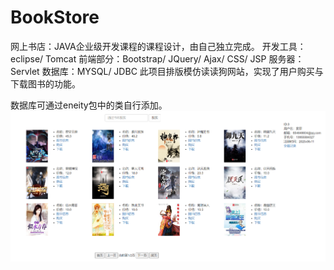 # BookStore
网上书店：JAVA企业级开发课程的课程设计，由自己独立完成。
开发工具：eclipse/ Tomcat
前端部分：Bootstrap/ JQuery/ Ajax/ CSS/ JSP
服务器：Servlet
数据库：MYSQL/ JDBC
此项目排版模仿读读狗网站，实现了用户购买与下载图书的功能。

数据库可通过eneity包中的类自行添加。
![主页面](https://github.com/world5565/BookStore/blob/master/%E6%95%88%E6%9E%9C%E5%9B%BE/%E4%B8%BB%E9%A1%B5%E9%9D%A2.png)
